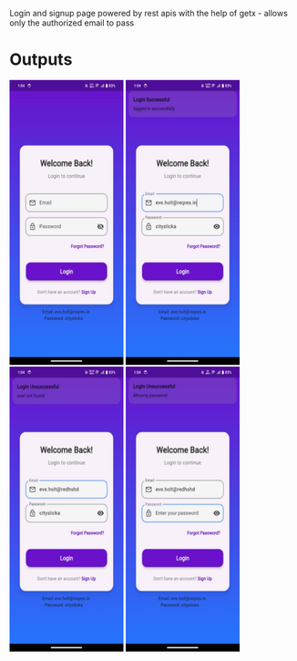Login and signup page powered by rest apis with the help of getx - allows only the authorized email to pass

<h1>Outputs</h1>
<img src="Outputs/1.jpg" height="500" width="200">
<img src="Outputs/2.jpg" height="500" width="200">
<img src="Outputs/3.jpg" height="500" width="200">
<img src="Outputs/4.jpg" height="500" width="200">
